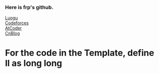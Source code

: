 ### Here is frp's github.

[Luogu](luogu.com.cn/user/993779)  
[Codeforces](https://codeforces.com/profile/FurippuWRY)  
[AtCoder](https://atcoder.jp/users/FurippuWRY)  
[CnBlog](https://www.cnblogs.com/Furippu/?page=1)

# For the code in the Template, define ll as long long
